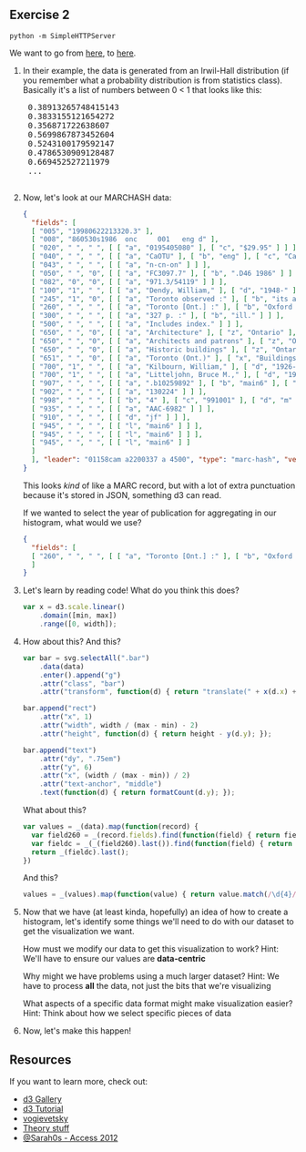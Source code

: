 ## Exercise 2

`python -m SimpleHTTPServer` 

We want to go from [here](http://0.0.0.0:8000/d3example/), to [here](http://0.0.0.0:8000/histogram/index.html).

1. In their example, the data is generated from an Irwil-Hall distribution (if you remember what a probability distribution is from statistics class).  Basically it's a list of numbers between 0 < 1 that looks like this:

    <pre>
    0.38913265748415143
	0.3833155121654272
	0.356871722638607
	0.5699867873452604
	0.5243100179592147
	0.4786530909128487
	0.669452527211979
	...
    </pre>

2. Now, let's look at our MARCHASH data:

    ```json
    {
      "fields": [
      [ "005", "19980622213320.3" ], 
      [ "008", "860530s1986  onc     001   eng d" ], 
      [ "020", " ", " ", [ [ "a", "0195405080" ], [ "c", "$29.95" ] ] ], 
      [ "040", " ", " ", [ [ "a", "CaOTU" ], [ "b", "eng" ], [ "c", "CaOONL" ], [ "d", "WaOLN" ], [ "d", "CaOTR" ] ] ], 
      [ "043", " ", " ", [ [ "a", "n-cn-on" ] ] ], 
      [ "050", " ", "0", [ [ "a", "FC3097.7" ], [ "b", ".D46 1986" ] ] ], 
      [ "082", "0", "0", [ [ "a", "971.3/54119" ] ] ], 
      [ "100", "1", " ", [ [ "a", "Dendy, William," ], [ "d", "1948-" ] ] ], 
      [ "245", "1", "0", [ [ "a", "Toronto observed :" ], [ "b", "its architecture, patrons, and history /" ], [ "c", "William Dendy & William Kilbourn ; photographs by Bruce Litteljohn & William Dendy." ] ] ], 
      [ "260", " ", " ", [ [ "a", "Toronto [Ont.] :" ], [ "b", "Oxford University Press," ], [ "c", "1986." ] ] ], 
      [ "300", " ", " ", [ [ "a", "327 p. :" ], [ "b", "ill." ] ] ], 
      [ "500", " ", " ", [ [ "a", "Includes index." ] ] ], 
      [ "650", " ", "0", [ [ "a", "Architecture" ], [ "z", "Ontario" ], [ "z", "Toronto" ], [ "x", "History." ] ] ], 
      [ "650", " ", "0", [ [ "a", "Architects and patrons" ], [ "z", "Ontario" ], [ "z", "Toronto" ], [ "x", "History." ] ] ], 
      [ "650", " ", "0", [ [ "a", "Historic buildings" ], [ "z", "Ontario" ], [ "z", "Toronto." ] ] ], 
      [ "651", " ", "0", [ [ "a", "Toronto (Ont.)" ], [ "x", "Buildings, structures, etc." ], [ "x", "History." ] ] ], 
      [ "700", "1", " ", [ [ "a", "Kilbourn, William," ], [ "d", "1926-1995." ] ] ], 
      [ "700", "1", " ", [ [ "a", "Litteljohn, Bruce M.," ], [ "d", "1935-" ] ] ], 
      [ "907", " ", " ", [ [ "a", ".b10259892" ], [ "b", "main6" ], [ "c", "-" ] ] ], 
      [ "902", " ", " ", [ [ "a", "130224" ] ] ], 
      [ "998", " ", " ", [ [ "b", "4" ], [ "c", "991001" ], [ "d", "m" ], [ "e", "b" ], [ "f", "-" ], [ "g", "0" ] ] ], 
      [ "935", " ", " ", [ [ "a", "AAC-6982" ] ] ], 
      [ "910", " ", " ", [ [ "d", "jf" ] ] ], 
      [ "945", " ", " ", [ [ "l", "main6" ] ] ], 
      [ "945", " ", " ", [ [ "l", "main6" ] ] ], 
      [ "945", " ", " ", [ [ "l", "main6" ] ]
      ]
      ], "leader": "01158cam a2200337 a 4500", "type": "marc-hash", "version": [ 1, 0 ]
    }
    ```

    This looks _kind_ of like a MARC record, but with a lot of extra punctuation because it's stored in JSON, something d3 can read.
    
    If we wanted to select the year of publication for aggregating in our histogram, what would we use?

	```json
    {
      "fields": [
      [ "260", " ", " ", [ [ "a", "Toronto [Ont.] :" ], [ "b", "Oxford University Press," ], [ "c", "1986." ] ] ], 
      ]
    }
	```
	
3. Let's learn by reading code! What do you think this does?

	```javascript
    var x = d3.scale.linear()
        .domain([min, max])
        .range([0, width]);
	```

4. How about this?
	And this?

	```javascript
    var bar = svg.selectAll(".bar")
        .data(data)
        .enter().append("g")
        .attr("class", "bar")
        .attr("transform", function(d) { return "translate(" + x(d.x) + "," + y(d.y) + ")"; });

    bar.append("rect")
        .attr("x", 1)
        .attr("width", width / (max - min) - 2)
        .attr("height", function(d) { return height - y(d.y); });

    bar.append("text")
        .attr("dy", ".75em")
        .attr("y", 6)
        .attr("x", (width / (max - min)) / 2)
        .attr("text-anchor", "middle")
        .text(function(d) { return formatCount(d.y); });
	```

	What about this?

    ```javascript
    var values = _(data).map(function(record) {
      var field260 = _(record.fields).find(function(field) { return field[0] == "260" })
      var fieldc = _(_(field260).last()).find(function(field) { return field[0] == "c" })
      return _(fieldc).last();
    })
	```

	And this?

    ```javascript
    values = _(values).map(function(value) { return value.match(/\d{4}/)[0] })
    ```

5. Now that we have (at least kinda, hopefully) an idea of how to create a histogram, let's identify some things we'll need to do with our dataset to get the visualization we want.

	How must we modify our data to get this visualization to work?
	Hint: We'll have to ensure our values are __data-centric__

	Why might we have problems using a much larger dataset?
	Hint: We have to process __all__ the data, not just the bits that we're visualizing

	What aspects of a specific data format might make visualization easier?
	Hint: Think about how we select specific pieces of data

6. Now, let's make this happen!

## Resources

If you want to learn more, check out:
    
- [d3 Gallery](https://github.com/mbostock/d3/wiki/Gallery)
- [d3 Tutorial](http://alignedleft.com/tutorials/d3/)
- [vogievetsky](http://vogievetsky.github.io/IntroD3/#1)
- [Theory stuff](http://www.amazon.ca/Designing-Data-Visualizations-Noah-Iliinsky/dp/1449312284/)
- [@Sarah0s - Access 2012](http://www.youtube.com/watch?v=U5gAHdlobsM)
